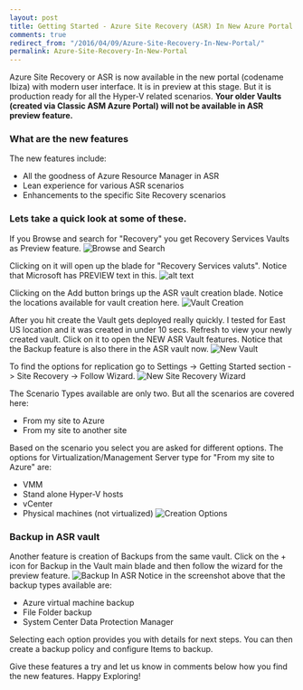 ```yaml
---
layout: post
title: Getting Started - Azure Site Recovery (ASR) In New Azure Portal
comments: true
redirect_from: "/2016/04/09/Azure-Site-Recovery-In-New-Portal/"
permalink: Azure-Site-Recovery-In-New-Portal
---
```


Azure Site Recovery or ASR is now available in the new portal (codename Ibiza) with modern user interface. It is in preview at this stage. But it is production ready for all the Hyper-V related scenarios.
**Your older Vaults (created via Classic ASM Azure Portal) will not be available in ASR preview feature.**

### What are the new features

The new features include:

* All the goodness of Azure Resource Manager in ASR
* Lean experience for various ASR scenarios
* Enhancements to the specific Site Recovery scenarios

### Lets take a quick look at some of these.

If you Browse and search for "Recovery" you get Recovery Services Vaults as Preview feature.
![Browse and Search](/assets/01ASRPreview/BrowseAndSearch.png "Browse and Search")

Clicking on it will open up the blade for "Recovery Services valuts". Notice that Microsoft has PREVIEW text in this.
![alt text](/assets/01ASRPreview/ASRVault.png "ASR Vault")

Clicking on the Add button brings up the ASR vault creation blade. Notice the locations available for vault creation here.
![Vault Creation](/assets/01ASRPreview/VaultCreation.png "Vault Creation")

After you hit create the Vault gets deployed really quickly. I tested for East US location and it was created in under 10 secs.
Refresh to view your newly created vault. Click on it to open the NEW ASR Vault features. Notice that the Backup feature is also there in the ASR vault now.
![New Vault](/assets/01ASRPreview/NewVault.png "New Vault")

To find the options for replication go to Settings -> Getting Started section -> Site Recovery -> Follow Wizard.
![New Site Recovery Wizard](/assets/01ASRPreview/GettingStarted.png "New Site Recovery Wizard")

The Scenario Types available are only two. But all the scenarios are covered here:

* From my site to Azure
* From my site to another site

Based on the scenario you select you are asked for different options. The options for Virtualization/Management Server type for "From my site to Azure" are:

* VMM
* Stand alone Hyper-V hosts
* vCenter
* Physical machines (not virtualized)
![Creation Options](/assets/01ASRPreview/CreationOptions.png "Creation Options")

### Backup in ASR vault
Another feature is creation of Backups from the same vault. Click on the + icon for Backup in the Vault main blade and then follow the wizard for the preview feature.
![Backup In ASR](/assets/01ASRPreview/BackupInASR.png "Backup In ASR")
Notice in the screenshot above that the backup types available are:

* Azure virtual machine backup
* File Folder backup
* System Center Data Protection Manager

Selecting each option provides you with details for next steps. You can then create a backup policy and configure Items to backup.

Give these features a try and let us know in comments below how you find the new features.
Happy Exploring!
